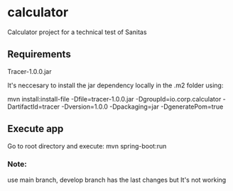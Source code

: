 # calculator
Calculator project for a technical test of Sanitas
## Requirements
Tracer-1.0.0.jar

It's neccesary to install the jar dependency locally in the .m2 folder using:

mvn install:install-file -Dfile=tracer-1.0.0.jar -DgroupId=io.corp.calculator -DartifactId=tracer
-Dversion=1.0.0 -Dpackaging=jar -DgeneratePom=true
## Execute app
Go to root directory and execute:
mvn spring-boot:run

### Note: 
use main branch, develop branch has the last changes but It's not working
